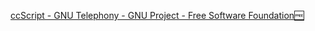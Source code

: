 
[ccScript - GNU Telephony - GNU Project - Free Software Foundation🆓](https://www.gnu.org/software/ccscript)
